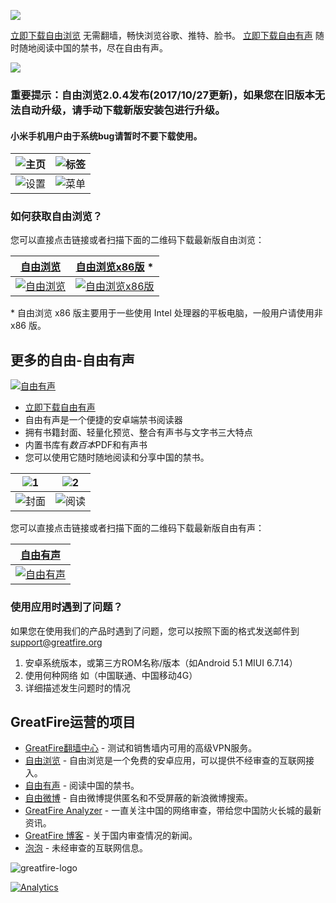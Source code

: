<a name="a" href="https://github.com/greatfire/x/raw/master/freebrowser.apk"><img src="https://github.com/greatfire/gifs/blob/master/freebrowser-1512260029.gif?raw=true"></a>

[立即下载自由浏览](https://github.com/greatfire/x/raw/master/freebrowser.apk) 无需翻墙，畅快浏览谷歌、推特、脸书。
[立即下载自由有声](https://github.com/greatfire/x/raw/master/freebooks.apk) 随时随地阅读中国的禁书，尽在自由有声。

<a href="https://github.com/greatfire/x/raw/master/freebooks.apk"><img src="https://github.com/greatfire/gifs/blob/master/freebooks-1512260029.gif?raw=true"></a>

### 重要提示：自由浏览2.0.4发布(2017/10/27更新)，如果您在旧版本无法自动升级，请手动下载新版安装包进行升级。
#### 小米手机用户由于系统bug请暂时不要下载使用。


|![主页](https://github.com/greatfire/xx/raw/master/%E4%B8%BB%E9%A1%B5.png)|![标签](https://github.com/greatfire/xx/raw/master/%E6%A0%87%E7%AD%BE.png)|
| --- | --- |
|![设置](https://github.com/greatfire/xx/raw/master/%E8%AE%BE%E7%BD%AE.png)|![菜单](https://github.com/greatfire/xx/raw/master/%E8%8F%9C%E5%8D%95.png)|



### 如何获取自由浏览？

您可以直接点击链接或者扫描下面的二维码下载最新版自由浏览：

| [自由浏览](https://github.com/greatfire/z/raw/master/FreeBrowser.apk) | [自由浏览x86版](https://github.com/greatfire/z/raw/master/FreeBrowser-x86.apk) * |
| --- | --- |
| [![自由浏览](https://github.com/greatfire/xx/raw/master/FreeBrowser.apk.png)](https://github.com/greatfire/z/raw/master/FreeBrowser.apk) | [![自由浏览x86版](https://github.com/greatfire/xx/raw/master/FreeBrowser-x86.apk.png)](https://github.com/greatfire/z/raw/master/FreeBrowser-x86.apk) |

\* 自由浏览 x86 版主要用于一些使用 Intel 处理器的平板电脑，一般用户请使用非 x86 版。

## 更多的自由-自由有声

[![自由有声](https://github.com/greatfire/xx/raw/master/fbs2.png)](https://github.com/greatfire/z/raw/master/freebooks.apk)

* [立即下载自由有声](https://github.com/greatfire/z/raw/master/FreeBooks.apk) 
* 自由有声是一个便捷的安卓端禁书阅读器
* 拥有书籍封面、轻量化预览、整合有声书与文字书三大特点
* 内置书库有*数百本*PDF和有声书
* 您可以使用它随时随地阅读和分享中国的禁书。

|![1](https://github.com/greatfire/xx/raw/master/11.png)|![2](https://github.com/greatfire/xx/raw/master/22.png)|
| --- | --- |
|![封面](https://github.com/greatfire/xx/raw/master/%E5%B0%81%E9%9D%A2.png)|![阅读](https://github.com/greatfire/xx/raw/master/%E9%98%85%E8%AF%BB.png)|

您可以直接点击链接或者扫描下面的二维码下载最新版自由有声：

| [自由有声](https://github.com/greatfire/z/raw/master/FreeBooks.apk) |
| --- |
| [![自由有声](https://github.com/greatfire/xx/raw/master/FreeBooks.apk.png)](https://github.com/greatfire/z/raw/master/FreeBooks.apk) |

### 使用应用时遇到了问题？

如果您在使用我们的产品时遇到了问题，您可以按照下面的格式发送邮件到<support@greatfire.org>

1. 安卓系统版本，或第三方ROM名称/版本（如Android 5.1 MIUI 6.7.14）
2. 使用何种网络 如（中国联通、中国移动4G）
3. 详细描述发生问题时的情况

## GreatFire运营的项目
* [GreatFire翻墙中心](https://cc.greatfire.org/) - 测试和销售墙内可用的高级VPN服务。
* [自由浏览](https://freebrowser.org/) - 自由浏览是一个免费的安卓应用，可以提供不经审查的互联网接入。
* [自由有声](https://play.google.com/store/apps/details?id=org.greatfire.freebook) - 阅读中国的禁书。
* [自由微博](https://freeweibo.com/) - 自由微博提供匿名和不受屏蔽的新浪微博搜索。
* [GreatFire Analyzer](https://zh.greatfire.org/analyzer) - 一直关注中国的网络审查，带给您中国防火长城的最新资讯。
* [GreatFire 博客](https://zh.greatfire.org/news/blog) - 关于国内审查情况的新闻。
* [泡泡](https://pao-pao.net/) - 未经审查的互联网信息。

![greatfire-logo](https://github.com/greatfire/x/raw/master/greatfire-logo.png)

[![Analytics](https://ga-beacon.appspot.com/UA-26222920-39/wiki)](https://github.com/igrigorik/ga-beacon)

